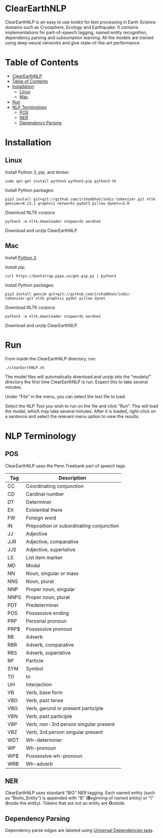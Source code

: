 # ClearEarthNLP

ClearEarthNLP is an easy to use toolkit for text processing in Earth Science domains such as Cryosphere, Ecology and Earthquake. It contains implementations for part-of-speech tagging, named entity recognition, dependency parsing and subsumption learning. All the models are trained using deep neural networks and give state-of-the-art performance.

# Table of Contents

  * [ClearEarthNLP](#clearearthnlp)
  * [Table of Contents](#table-of-contents)
  * [Installation](#installation)
    * [Linux](#linux)
    * [Mac](#mac)
  * [Run](#run)
  * [NLP Terminology](#nlp-terminology)
    * [POS](#pos)
    * [NER](#ner)
    * [Dependency Parsing](#dependency-parsing)

# Installation

## Linux

Install Python 3, pip, and tkinter:

    sudo apt-get install python3 python3-pip python3-tk

Install Python packages:

    pip3 install git+git://github.com/irshadbhat/indic-tokenizer.git nltk gensim==0.13.1 graphviz networkx pydot3 pillow dynet==2.0

Download NLTK corpora:

    python3 -m nltk.downloader stopwords wordnet
    
Download and unzip ClearEarthNLP.

## Mac

Install [Python 3](https://www.python.org/downloads/mac-osx/).

Install pip:

    curl https://bootstrap.pypa.io/get-pip.py | python3
   
Install Python packages:

    pip3 install gensim git+git://github.com/irshadbhat/indic-tokenizer.git nltk graphviz pydot pillow dynet
    
Download NLTK corpora:

    python3 -m nltk.downloader stopwords wordnet

Download and unzip ClearEarthNLP.

# Run

From inside the ClearEarthNLP directory, run:

    ./clearEarthNLP.sh

The model files will automatically download and unzip into the "models/" directory the first time ClearEarthNLP is run. Expect this to take several minutes.

Under "File" in the menu, you can select the text file to load.

Select the NLP Tool you wish to run on the file and click "Run". This will load the model, which may take several minutes. After it is loaded, right-click on a sentence and select the relevant menu option to view the results.

# NLP Terminology

## POS

ClearEarthNLP uses the Penn Treebank part of speech tags.

| Tag  | Description | 
| ------------- | ------------- |
| CC | Coordinating conjunction |
| CD | Cardinal number |
| DT | Determiner |
| EX | Existential there |
| FW | Foreign word |
| IN | Preposition or subordinating conjunction |
| JJ | Adjective |
| JJR | Adjective, comparative |
| JJS | Adjective, superlative |
| LS | List item marker |
| MD | Modal |
| NN | Noun, singular or mass |
| NNS | Noun, plural |
| NNP | Proper noun, singular |
| NNPS | Proper noun, plural |
| PDT | Predeterminer |
| POS | Possessive ending |
| PRP | Personal pronoun |
| PRP$ | Possessive pronoun |
| RB | Adverb |
| RBR | Adverb, comparative |
| RBS | Adverb, superlative |
| RP | Particle |
| SYM | Symbol |
| TO | to |
| UH | Interjection |
| VB | Verb, base form |
| VBD | Verb, past tense |
| VBG | Verb, gerund or present participle |
| VBN | Verb, past participle |
| VBP | Verb, non-3rd person singular present |
| VBZ | Verb, 3rd person singular present |
| WDT | Wh-determiner |
| WP | Wh-pronoun |
| WP$ | Possessive wh-pronoun |
| WRB | Wh-adverb |

## NER

ClearEarthNLP uses standard "BIO" NER tagging. Each named entity (such as "Biotic_Entity") is appended with "B" (**B**eginning of named entity) or "I" (**I**nside the entity). Tokens that are not an entity are **O**utside.

## Dependency Parsing

Dependency parse edges are labeled using [Universal Dependencies tags](http://universaldependencies.org/en/dep/).
